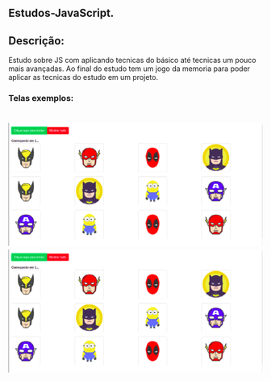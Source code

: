 ## Estudos-JavaScript.

## Descrição:
<p>Estudo sobre JS com aplicando tecnicas do básico até tecnicas um pouco mais avançadas. Ao final do estudo tem um jogo da memoria para poder
aplicar as tecnicas do estudo em um projeto.
</p>

### Telas exemplos:

<h1>
  <img src="./img/tela00.png">
  <img src="./img/tela00.png">
</h1>
